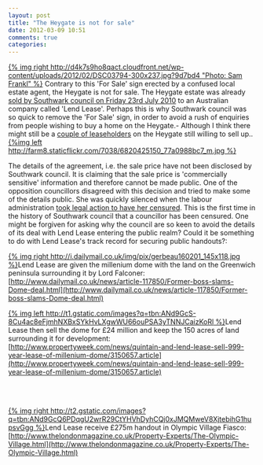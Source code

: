```yaml
---
layout: post
title: "The Heygate is not for sale"
date: 2012-03-09 10:51
comments: true
categories: 
---
```


[{% img right http://d4k7s9ho8qact.cloudfront.net/wp-content/uploads/2012/02/DSC03794-300x237.jpg?9d7bd4 "Photo: Sam Frankl" %}](http://londonist.com/2012/02/heygate-estate-residents-rebuff-lend-lease-masterplan.php) Contrary to this 'For Sale' sign erected by a confused local estate agent, the Heygate is not for sale. The Heygate estate was already [sold by Southwark council on Friday 23rd July 2010](http://www.southwark.gov.uk/news/article/193/elephant_regeneration_agreement_formally_signed) to an Australian company called 'Lend Lease'. Perhaps this is why Southwark council was so quick to remove the 'For Sale' sign, in order to avoid a rush of enquiries from people wishing to buy a home on the Heygate.- Although I think there might still be a [couple of leaseholders](http://halag.wordpress.com) on the Heygate still willing to sell up..[{%img left http://farm8.staticflickr.com/7038/6820425150_77a0988bc7_m.jpg %}](http://farm8.staticflickr.com/7038/6820425150_77a0988bc7_z.jpg)

The details of the agreement, i.e. the sale price have not been disclosed by Southwark council. It is claiming that the sale price is 'commercially sensitive' information and therefore cannot be made public. One of the opposition councillors disagreed with this decision and tried to make some of the details public. She was quickly silenced when the labour administration [took legal action to have her censured](http://www.london-se1.co.uk/news/view/5869). This is the first time in the history of Southwark council that a councillor has been censured. One might be forgiven for asking why the council are so keen to avoid the details of its deal with Lend Lease entering the public realm? Could it be something to do with Lend Lease's track record for securing public handouts?:

[{% img right http://i.dailymail.co.uk/img/pix/gerbeau160201_145x118.jpg %}](http://www.dailymail.co.uk/news/article-117850/Former-boss-slams-Dome-deal.html)Lend Lease are given the millenium dome with the land on the Greenwich peninsula surrounding it by Lord Falconer:
[http://www.dailymail.co.uk/news/article-117850/Former-boss-slams-Dome-deal.html](http://www.dailymail.co.uk/news/article-117850/Former-boss-slams-Dome-deal.html)

[{% img left http://t1.gstatic.com/images?q=tbn:ANd9GcS-8Cu4ac8eFjmhNXBxSYkHvLXgwWU66ouPSA3yTNNJCaizKoRl %}](http://www.propertyweek.com/news/quintain-and-lend-lease-sell-999-year-lease-of-millenium-dome/3150657.article)Lend Lease then sell the dome for £24 million and keep the 150 acres of land surrounding it for development:
[http://www.propertyweek.com/news/quintain-and-lend-lease-sell-999-year-lease-of-millenium-dome/3150657.article](http://www.propertyweek.com/news/quintain-and-lend-lease-sell-999-year-lease-of-millenium-dome/3150657.article)   

<br>
<br>

[{% img right http://t2.gstatic.com/images?q=tbn:ANd9GcQ6PDqgU2wrR29CtYHVhDyhCQj0xJMQMweV8XjtebihG1hupsvGgg %}](http://www.thelondonmagazine.co.uk/Property-Experts/The-Olympic-Village.html)Lend Lease receive £275m handout in Olympic Village Fiasco:
[http://www.thelondonmagazine.co.uk/Property-Experts/The-Olympic-Village.html](http://www.thelondonmagazine.co.uk/Property-Experts/The-Olympic-Village.html)
